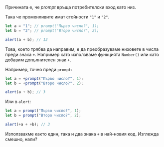 Причината е, че *prompt* връща потребителски вход като низ.

Така че променливите имат стойности `"1"` и `"2"`.

```js run
let a = "1"; // prompt("Първо число?", 1);
let b = "2"; // prompt("Второ число?", 2);

alert(a + b); // 12
```

Това, което трябва да направим, е да преобразуваме низовете в числа преди знака `+`. Например като използваме функцията `Number()` или като добавим допълнителен знак `+`.

Например, точно преди `prompt`:

```js run
let a = +prompt("Първо число?", 1);
let b = +prompt("Второ число?", 2);

alert(a + b); // 3
```

Или в `alert`:

```js run
let a = prompt("Първо число?", 1);
let b = prompt("Второ число?", 2);

alert(+a + +b); // 3
```

Използвахме както един, така и два знака `+` в най-новия код. Изглежда смешно, нали?
